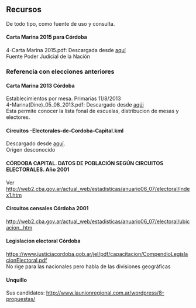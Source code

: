 ## Recursos
De todo tipo, como fuente de uso y consulta.  

#### Carta Marina 2015 para Córdoba
4-Carta Marina 2015.pdf: 
Descargada desde [aquí](http://www.pjn.gov.ar/cne/secelec/document/otros/4-Carta%20Marina%202015.pdf)  
Fuente Poder Judicial de la Nación


### Referencia con elecciones anteriores

#### Carta Marina 2013 Córdoba
Establecimientos por mesa. Primarias 11/8/2013  
4-Marina(Dine)_05_08_2013.pdf: Descargado desde [aqúi](http://www.pjn.gov.ar/cne/secelec/document/otros/4-Marina(Dine)_05_08_2013.pdf)  
Esta permite conocer la lista fonal de escuelas, distribucion de mesas y electores.  

#### Circuitos -Electorales-de-Cordoba-Capital.kml
Descargado desde [aquí](https://www.google.com/maps/d/viewer?mid=zowVvfLLI6hg.keSNJV-3SeDE&hl=en_US).  
Origen desconocido

#### CÓRDOBA CAPITAL. DATOS DE POBLACIÓN SEGÚN CIRCUITOS ELECTORALES. Año 2001
Ver http://web2.cba.gov.ar/actual_web/estadisticas/anuario06_07/electoral/index1.htm

#### Circuitos censales Córdoba 2001
http://web2.cba.gov.ar/actual_web/estadisticas/anuario06_07/electoral/ubicacion_.htm

#### Legislacion electoral Córdoba
https://www.justiciacordoba.gob.ar/jel/pdf/capacitacion/CompendioLegislacionElectoral.pdf  
No rige para las nacionales pero habla de las divisiones geográficas

#### Unquillo
Sus candidatos: http://www.launionregional.com.ar/wordpress/8-propuestas/
